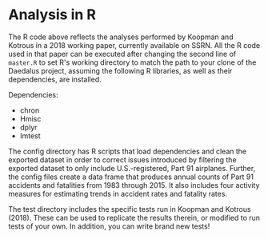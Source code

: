 # Analysis in R
The R code above reflects the analyses performed by Koopman and Kotrous in a 2018 working paper, currently available on SSRN. All the R code used in that paper can be executed after changing the second line of `master.R` to set R's working directory to match the path to your clone of the Daedalus project, assuming the following R libraries, as well as their dependencies, are installed.

Dependencies:

* chron
* Hmisc
* dplyr
* lmtest

The config directory has R scripts that load dependencies and clean the exported dataset in order to correct issues introduced by filtering the exported dataset to only include U.S.-registered, Part 91 airplanes. Further, the config files create a data frame that produces annual counts of Part 91 accidents and fatalities from 1983 through 2015. It also includes four activity measures for estimating trends in accident rates and fatality rates.

The test directory includes the specific tests run in Koopman and Kotrous (2018). These can be used to replicate the results therein, or modified to run tests of your own. In addition, you can write brand new tests!
